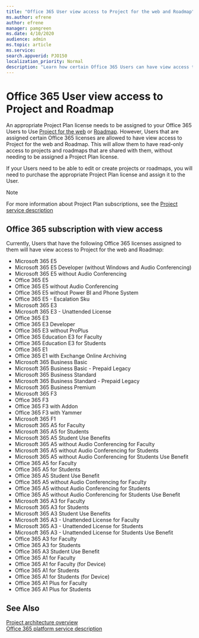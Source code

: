 ```yaml
---
title: "Office 365 User view access to Project for the web and Roadmap"
ms.author: efrene
author: efrene
manager: pamgreen
ms.date: 4/10/2020
audience: admin
ms.topic: article
ms.service: 
search.appverid: PJO150
localization_priority: Normal
description: "Learn how certain Office 365 Users can have view access to Project for the web and Roadmap"
---
```


# Office 365 User view access to Project and Roadmap

An appropriate Project Plan license needs to be assigned to your Office 365 Users to Use [Project for the web](https://go.microsoft.com/fwlink/?linkid=2108301) or [Roadmap](https://support.office.com/article/Video-Welcome-to-Roadmap-57764149-51b8-468f-a50d-9ea6a4fd835a). However, Users that are assigned certain Office 365 licenses are allowed to have view access to Project for the web and Roadmap. 
This will allow them to have read-only access to projects and roadmaps that are shared with them, without needing to be assigned a Project Plan license.

 If your Users need to be able to edit or create projects or roadmaps, you will need to purchase the appropriate Project Plan license and assign it to the User.



> [!Note] 
> For more information about Project Plan subscriptions, see the [Project service description](https://docs.microsoft.com/office365/servicedescriptions/project-online-service-description/project-online-service-description)

## Office 365 subscription with view access

Currently, Users that have the following Office 365 licenses assigned to them will have view access to Project for the web and Roadmap:

- Microsoft 365 E5
- Microsoft 365 E5 Developer (without Windows and Audio Conferencing)
- Microsoft 365 E5 without Audio Conferencing
- Office 365 E5
- Office 365 E5 without Audio Conferencing
- Office 365 E5 without Power BI and Phone System
- Office 365 E5 - Escalation Sku
- Microsoft 365 E3
- Microsoft 365 E3 - Unattended License
- Office 365 E3
- Office 365 E3 Developer
- Office 365 E3 without ProPlus
- Office 365 Education E3 for Faculty
- Office 365 Education E3 for Students
- Office 365 E1
- Office 365 E1 with Exchange Online Archiving
- Microsoft 365 Business Basic
- Microsoft 365 Business Basic - Prepaid Legacy
- Microsoft 365 Business Standard
- Microsoft 365 Business Standard - Prepaid Legacy
- Microsoft 365 Business Premium
- Microsoft 365 F3
- Office 365 F3
- Office 365 F3 with Addon
- Office 365 F3 with Yammer
- Microsoft 365 F1
- Microsoft 365 A5 for Faculty
- Microsoft 365 A5 for Students
- Microsoft 365 A5 Student Use Benefits
- Microsoft 365 A5 without Audio Conferencing for Faculty
- Microsoft 365 A5 without Audio Conferencing for Students
- Microsoft 365 A5 without Audio Conferencing for Students Use Benefit
- Office 365 A5 for Faculty
- Office 365 A5 for Students
- Office 365 A5 Student Use Benefit
- Office 365 A5 without Audio Conferencing for Faculty
- Office 365 A5 without Audio Conferencing for Students
- Office 365 A5 without Audio Conferencing for Students Use Benefit
- Microsoft 365 A3 for Faculty
- Microsoft 365 A3 for Students
- Microsoft 365 A3 Student Use Benefits
- Microsoft 365 A3 - Unattended License for Faculty
- Microsoft 365 A3 - Unattended License for Students
- Microsoft 365 A3 - Unattended License for Students Use Benefit
- Office 365 A3 for Faculty
- Office 365 A3 for Students
- Office 365 A3 Student Use Benefit
- Office 365 A1 for Faculty
- Office 365 A1 for Faculty (for Device)
- Office 365 A1 for Students
- Office 365 A1 for Students (for Device)
- Office 365 A1 Plus for Faculty
- Office 365 A1 Plus for Students












## See Also
  
[Project architecture overview](project-architecture-overview.md)</br>
[Office 365 platform service description](https://docs.microsoft.com/office365/servicedescriptions/office-365-platform-service-description/office-365-platform-service-description)




